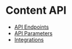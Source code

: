# Content API

- [API Endpoints](api-endpoints.md)
- [API Parameters](parameters.md)
- [Integrations](integrations.md)